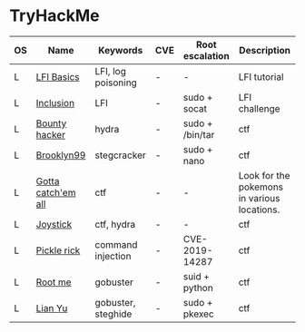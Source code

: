 # TryHackMe

|   OS		    |   Name		    |   Keywords		    |   	CVE	    |   	Root escalation    	|   Description	    	|
|----------	|----------	|----------	|----------	|----------	|----------	|
|  L    | [ LFI Basics](https://github.com/Alex-Stinga/TryHackMe/tree/master/Basic%20lfi)	|	LFI, log poisoning		|   -		|  - 		|  LFI tutorial 		|   		
|  L 		| [Inclusion](https://github.com/Alex-Stinga/TryHackMe/tree/master/Inclusion) 		| LFI  	              	|   -		|   sudo + socat		|   LFI challenge		| 
|  L 		| [Bounty hacker](https://github.com/Alex-Stinga/TryHackMe/tree/master/Bounty%20Hacker)  		|  hydra   		|   -		|   sudo + /bin/tar		|  ctf 		|
|  L 		| [Brooklyn99](https://github.com/Alex-Stinga/TryHackMe/tree/master/Brooklyn99)  		|  stegcracker 		|   -		|   sudo + nano		|    ctf		|
|  L 		| [Gotta catch'em all](https://github.com/Alex-Stinga/TryHackMe/tree/master/Gotta%20catch'em%20all)  		|  ctf 		|   -		|   -		|  Look for the pokemons in various locations.|
|  L 		| [Joystick](https://github.com/Alex-Stinga/TryHackMe/tree/master/Joystick)		|  ctf, hydra 		| - 		|   -		|    ctf		|
|  L 		| [Pickle rick](https://github.com/Alex-Stinga/TryHackMe/tree/master/Pickle%20rick)  		|  command injection 		|   - 		|    CVE-2019-14287		|    ctf		|
|  L		|  [Root me](https://github.com/Alex-Stinga/TryHackMe/tree/master/Root%20me)   		| gobuster  	| -  | suid + python|   ctf |
|  L 		|  [Lian Yu](https://github.com/Alex-Stinga/TryHackMe/tree/master/Lian%20Yu)  		| gobuster, steghide  		|   -		|   sudo + pkexec		|    ctf		|
